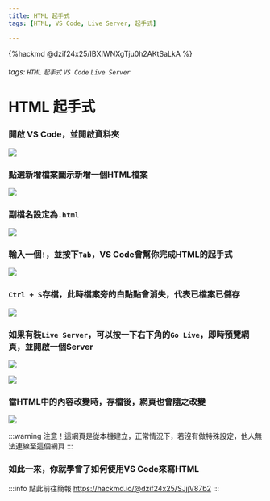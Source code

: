 ```yaml
---
title: HTML 起手式
tags: [HTML, VS Code, Live Server, 起手式]

---
```


{%hackmd @dzif24x25/IBXIWNXgTju0h2AKtSaLkA %}

###### tags: `HTML` `起手式` `VS Code` `Live Server`

# HTML 起手式

### 開啟 VS Code，並開啟資料夾
![](https://i.imgur.com/Rqyli38.gif)

### 點選新增檔案圖示新增一個HTML檔案
![](https://i.imgur.com/L7DCKSl.gif)

### 副檔名設定為`.html`
![](https://i.imgur.com/xOYFzRC.gif)

### 輸入一個`!`，並按下`Tab`，VS Code會幫你完成HTML的起手式
![](https://i.imgur.com/6Q2DQRQ.gif)

### `Ctrl + S`存檔，此時檔案旁的白點點會消失，代表已檔案已儲存
![](https://i.imgur.com/WPAjjJj.gif)

### 如果有裝`Live Server`，可以按一下右下角的`Go Live`，即時預覽網頁，並開啟一個Server
![](https://i.imgur.com/bMHlJ6s.gif)

![](https://i.imgur.com/fCxBm4a.png)

### 當HTML中的內容改變時，存檔後，網頁也會隨之改變
![](https://i.imgur.com/liHVY3j.gif)

:::warning
注意！這網頁是從本機建立，正常情況下，若沒有做特殊設定，他人無法連線至這個網頁
:::

### 如此一來，你就學會了如何使用VS Code來寫HTML

:::info
點此前往簡報 https://hackmd.io/@dzif24x25/SJjjV87b2
:::